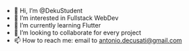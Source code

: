 - 👋 Hi, I’m @DekuStudent
- 👀 I’m interested in Fullstack WebDev
- 🌱 I’m currently learning Flutter
- 💞️ I’m looking to collaborate for every project
- 📫 How to reach me: email to antonio.decusati@gmail.com

<!---
DekuStudent/DekuStudent is a ✨ special ✨ repository because its `README.md` (this file) appears on your GitHub profile.
You can click the Preview link to take a look at your changes.
--->
